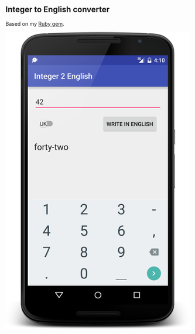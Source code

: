 Integer to English converter
---

Based on my [Ruby gem](https://rubygems.org/gems/integer_to_english).

![GUI preview](https://raw.githubusercontent.com/vadviktor/Integer-to-English-android/master/device-2016-01-04-161113.png)
